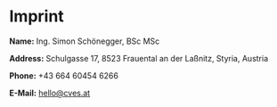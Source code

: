 # Imprint

**Name:** Ing. Simon Schönegger, BSc MSc

**Address:** Schulgasse 17, 8523 Frauental an der Laßnitz, Styria, Austria

**Phone:** +43 664 60454 6266
 
**E-Mail:** hello@cves.at 